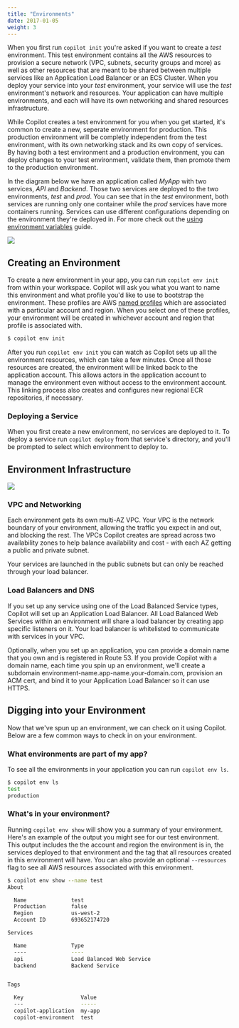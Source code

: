 ```yaml
---
title: "Environments"
date: 2017-01-05
weight: 3
---
```



When you first run `copilot init` you're asked if you want to create a _test_ environment. This test environment contains all the AWS resources to provision a secure network (VPC, subnets, security groups and more) as well as other resources that are meant to be shared between multiple services like an Application Load Balancer or an ECS Cluster. When you deploy your service into your _test_ environment, your service will use the _test_ environment's network and resources. Your application can have multiple environments, and each will have its own networking and shared resources infrastructure.

While Copilot creates a test environment for you when you get started, it's common to create a new, seperate environment for production. This production environment will be completly independent from the test environment, with its own networking stack and its own copy of services. By having both a test environment and a production environment, you can deploy changes to your test environment, validate them, then promote them to the production environment.

In the diagram below we have an application called _MyApp_ with two services, _API_ and _Backend_. Those two services are deployed to the two environments, _test_ and _prod_. You can see that in the _test_ environment, both services are running only one container while the _prod_ services have more containers running. Services can use different configurations depending on the environment they're deployed in. For more check out the [using environment variables](developing/using-environment-variables) guide.

![](/docs/concepts/env-concept.png)

## Creating an Environment

To create a new environment in your app, you can run `copilot env init` from within your workspace. Copilot will ask you what you want to name this environment and what profile you'd like to use to bootstrap the environment. These profiles are AWS [named profiles](https://docs.aws.amazon.com/cli/latest/userguide/cli-configure-profiles.html) which are associated with a particular account and region. When you select one of these profiles, your environment will be created in whichever account and region that profile is associated with.


```bash title=copilot&nbsp;env&nbsp;init
$ copilot env init
```

After you run `copilot env init` you can watch as Copilot sets up all the environment resources, which can take a few minutes. Once all those resources are created, the environment will be linked back to the application account. This allows actors in the application account to manage the environment even without access to the environment account. This linking process also creates and configures new regional ECR repositories, if necessary.


### Deploying a Service

When you first create a new environment, no services are deployed to it. To deploy a service run `copilot deploy` from that service's directory, and you'll be prompted to select which environment to deploy to.

## Environment Infrastructure

![](/docs/concepts/env-infrastructure.png)


### VPC and Networking

Each environment gets its own multi-AZ VPC. Your VPC is the network boundary of your environment, allowing the traffic you expect in and out, and blocking the rest. The VPCs Copilot creates are spread across two availability zones to help balance availability and cost - with each AZ getting a public and private subnet.

Your services are launched in the public subnets but can only be reached through your load balancer.

###  Load Balancers and DNS

If you set up any service using one of the Load Balanced Service types, Copilot will set up an Application Load Balancer. All Load Balanced Web Services within an environment will share a load balancer by creating app specific listeners on it. Your load balancer is whitelisted to communicate with services in your VPC.

Optionally, when you set up an application, you can provide a domain name that you own and is registered in Route 53. If you provide Copilot with a domain name, each time you spin up an environment, we'll create a subdomain environment-name.app-name.your-domain.com, provision an ACM cert, and bind it to your Application Load Balancer so it can use HTTPS.

## Digging into your Environment

Now that we've spun up an environment, we can check on it using Copilot. Below are a few common ways to check in on your environment.

### What environments are part of my app?

To see all the environments in your application you can run `copilot env ls`.

```bash title=copilot&nbsp;env&nbsp;ls
$ copilot env ls
test
production
```

### What's in your environment?

Running `copilot env show` will show you a summary of your environment. Here's an example of the output you might see for our test environment. This output includes the the account and region the environment is in, the services deployed to that environment and the tag that all resources created in this environment will have. You can also provide an optional `--resources` flag to see all AWS resources associated with this environment.

```bash title=copilot&nbsp;env&nbsp;show
$ copilot env show --name test
About

  Name              test
  Production        false
  Region            us-west-2
  Account ID        693652174720

Services

  Name              Type
  ----              ----
  api               Load Balanced Web Service
  backend           Backend Service


Tags

  Key                  Value
  ---                  -----
  copilot-application  my-app
  copilot-environment  test
```
